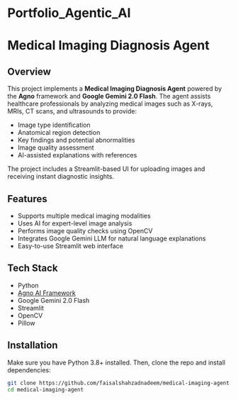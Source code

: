 # Portfolio_Agentic_AI
# Medical Imaging Diagnosis Agent

## Overview

This project implements a **Medical Imaging Diagnosis Agent** powered by the **Agno** framework and **Google Gemini 2.0 Flash**. The agent assists healthcare professionals by analyzing medical images such as X-rays, MRIs, CT scans, and ultrasounds to provide:

- Image type identification  
- Anatomical region detection  
- Key findings and potential abnormalities  
- Image quality assessment  
- AI-assisted explanations with references  

The project includes a Streamlit-based UI for uploading images and receiving instant diagnostic insights.

## Features

- Supports multiple medical imaging modalities  
- Uses AI for expert-level image analysis  
- Performs image quality checks using OpenCV  
- Integrates Google Gemini LLM for natural language explanations  
- Easy-to-use Streamlit web interface  

## Tech Stack

- Python  
- [Agno AI Framework](https://github.com/n4ze3m/agno)  
- Google Gemini 2.0 Flash  
- Streamlit  
- OpenCV  
- Pillow  

## Installation

Make sure you have Python 3.8+ installed. Then, clone the repo and install dependencies:

```bash
git clone https://github.com/faisalshahzadnadeem/medical-imaging-agent.git
cd medical-imaging-agent

